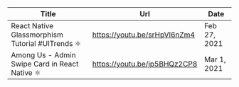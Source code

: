 | Title                                           | Url                          | Date         |
| ----------------------------------------------- | ---------------------------- | ------------ |
| React Native Glassmorphism Tutorial #UITrends ⚛️ | https://youtu.be/srHpVl6nZm4 | Feb 27, 2021 |
| Among Us - Admin Swipe Card in React Native ⚛️   | https://youtu.be/jp5BHQz2CP8 | Mar 1, 2021 |